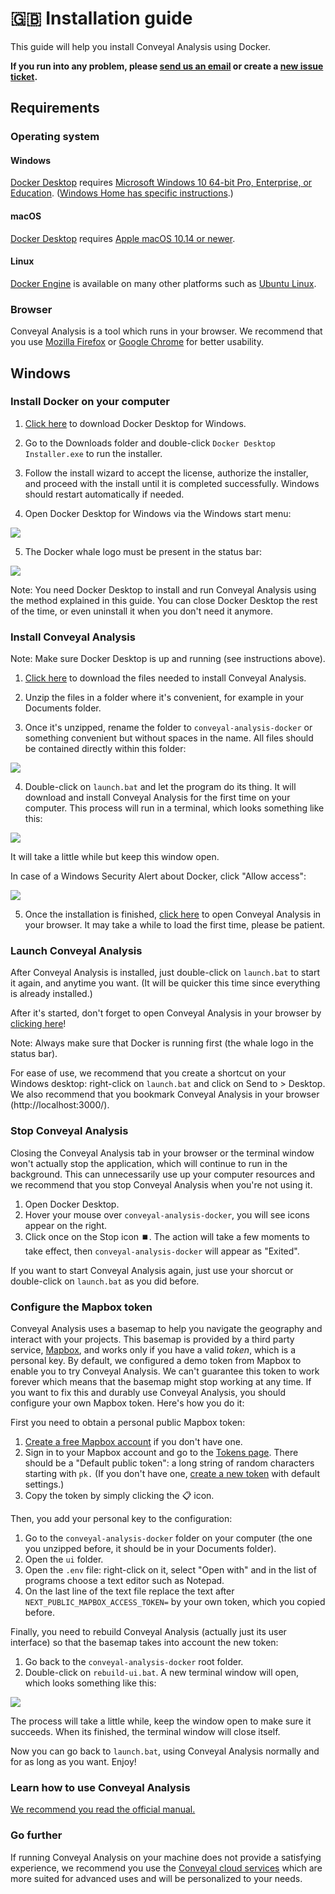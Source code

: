 # 🇬🇧 Installation guide

This guide will help you install Conveyal Analysis using Docker.

**If you run into any problem, please [send us an email](mailto:johan.richer@jailbreak.paris?subject=Problem%20with%20conveyal-analysis-docker) or create a [new issue ticket](https://git.digitaltransport4africa.org/commons/conveyal-analysis-docker/issues/new).**

## Requirements

### Operating system

#### Windows

[Docker Desktop](https://www.docker.com/products/docker-desktop/) requires [Microsoft Windows 10 64-bit Pro, Enterprise, or Education](https://docs.docker.com/docker-for-windows/install/#system-requirements). ([Windows Home has specific instructions](https://docs.docker.com/docker-for-windows/install-windows-home/).)

#### macOS

[Docker Desktop](https://www.docker.com/products/docker-desktop/) requires [Apple macOS 10.14 or newer](https://docs.docker.com/docker-for-mac/install/#system-requirements).

#### Linux

[Docker Engine](https://docs.docker.com/engine/install/) is available on many other platforms such as [Ubuntu Linux](https://docs.docker.com/engine/install/ubuntu/).

### Browser

Conveyal Analysis is a tool which runs in your browser. We recommend that you use [Mozilla Firefox](https://www.mozilla.org/firefox/) or [Google Chrome](https://www.google.com/chrome/) for better usability.

## Windows

### Install Docker on your computer

1. [Click here](https://desktop.docker.com/win/stable/Docker%20Desktop%20Installer.exe) to download Docker Desktop for Windows.

2. Go to the Downloads folder and double-click `Docker Desktop Installer.exe` to run the installer.

3. Follow the install wizard to accept the license, authorize the installer, and proceed with the install until it is completed successfully. Windows should restart automatically if needed.

4. Open Docker Desktop for Windows via the Windows start menu:

![](./doc-assets/docker-app-search.png)

5. The Docker whale logo must be present in the status bar:

![](./doc-assets/whale-icon-systray.png)

Note: You need Docker Desktop to install and run Conveyal Analysis using the method explained in this guide. You can close Docker Desktop the rest of the time, or even uninstall it when you don't need it anymore.

### Install Conveyal Analysis

Note: Make sure Docker Desktop is up and running (see instructions above).

1. [Click here](https://git.digitaltransport4africa.org/commons/conveyal-analysis-docker/-/archive/master/conveyal-analysis-docker-master.zip) to download the files needed to install Conveyal Analysis.

2. Unzip the files in a folder where it's convenient, for example in your Documents folder.

3. Once it's unzipped, rename the folder to `conveyal-analysis-docker` or something convenient but without spaces in the name. All files should be contained directly within this folder:

![](./doc-assets/files.png)

4. Double-click on `launch.bat` and let the program do its thing. It will download and install Conveyal Analysis for the first time on your computer. This process will run in a terminal, which looks something like this:

![](./doc-assets/launch.png)

It will take a little while but keep this window open.

In case of a Windows Security Alert about Docker, click "Allow access":

![](./doc-assets/windows-security.png)

5. Once the installation is finished, [click here](http://localhost:3000/) to open Conveyal Analysis in your browser. It may take a while to load the first time, please be patient.

### Launch Conveyal Analysis

After Conveyal Analysis is installed, just double-click on `launch.bat` to start it again, and anytime you want. (It will be quicker this time since everything is already installed.)

After it's started, don't forget to open Conveyal Analysis in your browser by [clicking here](http://localhost:3000/)!

Note: Always make sure that Docker is running first (the whale logo in the status bar).

For ease of use, we recommend that you create a shortcut on your Windows desktop: right-click on `launch.bat` and click on Send to > Desktop. We also recommend that you bookmark Conveyal Analysis in your browser (http://localhost:3000/).

### Stop Conveyal Analysis

Closing the Conveyal Analysis tab in your browser or the terminal window won't actually stop the application, which will continue to run in the background. This can unnecessarily use up your computer resources and we recommend that you stop Conveyal Analysis when you're not using it.

1. Open Docker Desktop.
2. Hover your mouse over `conveyal-analysis-docker`, you will see icons appear on the right.
3. Click once on the Stop icon ⏹️. The action will take a few moments to take effect, then `conveyal-analysis-docker` will appear as "Exited".

If you want to start Conveyal Analysis again, just use your shorcut or double-click on `launch.bat` as you did before.

### Configure the Mapbox token

Conveyal Analysis uses a basemap to help you navigate the geography and interact with your projects. This basemap is provided by a third party service, [Mapbox](https://mapbox.com/), and works only if you have a valid *token*, which is a personal key. By default, we configured a demo token from Mapbox to enable you to try Conveyal Analysis. We can't guarantee this token to work forever which means that the basemap might stop working at any time. If you want to fix this and durably use Conveyal Analysis, you should configure your own Mapbox token. Here's how you do it:

First you need to obtain a personal public Mapbox token:

1. [Create a free Mapbox account](https://account.mapbox.com/auth/signup/) if you don't have one.
2. Sign in to your Mapbox account and go to the [Tokens page](https://account.mapbox.com/access-tokens/). There should be a "Default public token": a long string of random characters starting with `pk.`
 (If you don't have one, [create a new token](https://account.mapbox.com/access-tokens/create) with default settings.)
3. Copy the token by simply clicking the 📋 icon.

Then, you add your personal key to the configuration:
1. Go to the `conveyal-analysis-docker` folder on your computer (the one you unzipped before, it should be in your Documents folder).
2. Open the `ui` folder.
3. Open the `.env` file: right-click on it, select "Open with" and in the list of programs choose a text editor such as Notepad.
4. On the last line of the text file replace the text after `NEXT_PUBLIC_MAPBOX_ACCESS_TOKEN=` by your own token, which you copied before.

Finally, you need to rebuild Conveyal Analysis (actually just its user interface) so that the basemap takes into account the new token:
1. Go back to the `conveyal-analysis-docker` root folder.
2. Double-click on `rebuild-ui.bat`. A new terminal window will open, which looks something like this:

![](./doc-assets/build.png)

The process will take a little while, keep the window open to make sure it succeeds. When its finished, the terminal window will close itself.

Now you can go back to `launch.bat`, using Conveyal Analysis normally and for as long as you want. Enjoy!

### Learn how to use Conveyal Analysis

[We recommend you read the official manual.](https://docs.analysis.conveyal.com/)

### Go further

If running Conveyal Analysis on your machine does not provide a satisfying experience, we recommend you use the [Conveyal cloud services](https://www.conveyal.com/analysis) which are more suited for advanced uses and will be personalized to your needs.